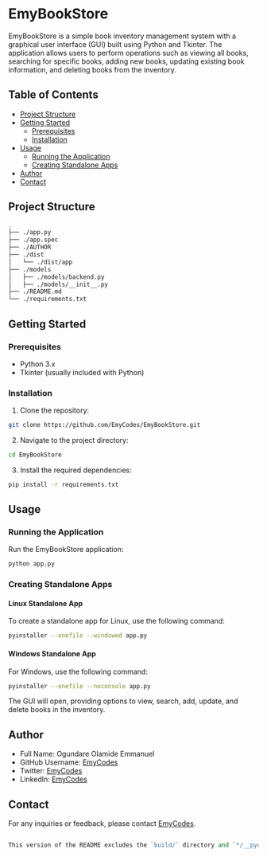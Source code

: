 # EmyBookStore

EmyBookStore is a simple book inventory management system with a graphical user interface (GUI) built using Python and Tkinter. The application allows users to perform operations such as viewing all books, searching for specific books, adding new books, updating existing book information, and deleting books from the inventory.

## Table of Contents
- [Project Structure](#project-structure)
- [Getting Started](#getting-started)
  - [Prerequisites](#prerequisites)
  - [Installation](#installation)
- [Usage](#usage)
  - [Running the Application](#running-the-application)
  - [Creating Standalone Apps](#creating-standalone-apps)
- [Author](#author)
- [Contact](#contact)

## Project Structure

```bash
.
├── ./app.py
├── ./app.spec
├── ./AUTHOR
├── ./dist
│   └── ./dist/app
├── ./models
│   ├── ./models/backend.py
│   ├── ./models/__init__.py
├── ./README.md
└── ./requirements.txt
```

## Getting Started

### Prerequisites

- Python 3.x
- Tkinter (usually included with Python)

### Installation

1. Clone the repository:

```bash
git clone https://github.com/EmyCodes/EmyBookStore.git
```

2. Navigate to the project directory:

```bash
cd EmyBookStore
```

3. Install the required dependencies:

```bash
pip install -r requirements.txt
```

## Usage

### Running the Application

Run the EmyBookStore application:

```bash
python app.py
```

### Creating Standalone Apps

#### Linux Standalone App

To create a standalone app for Linux, use the following command:

```bash
pyinstaller --onefile --windowed app.py
```

#### Windows Standalone App

For Windows, use the following command:

```bash
pyinstaller --onefile --noconsole app.py
```

The GUI will open, providing options to view, search, add, update, and delete books in the inventory.

## Author

- Full Name: Ogundare Olamide Emmanuel
- GitHub Username: [EmyCodes](https://github.com/EmyCodes)
- Twitter: [EmyCodes](https://twitter.com/EmyCodes)
- LinkedIn: [EmyCodes](https://linkedin.com/in/emycodes)

## Contact

For any inquiries or feedback, please contact [EmyCodes](ogundareolamideemmanuel@gmail.com).


```pl

This version of the README excludes the `build/` directory and `*/__pycache__/` entries from the project structure.
```